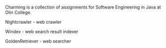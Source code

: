 Charming is a collection of assignments for Software Engineering in Java at Olin College. 

Nightcrawler - web crawler

Windex - web search result indexer

GoldenRetriever - web searcher
